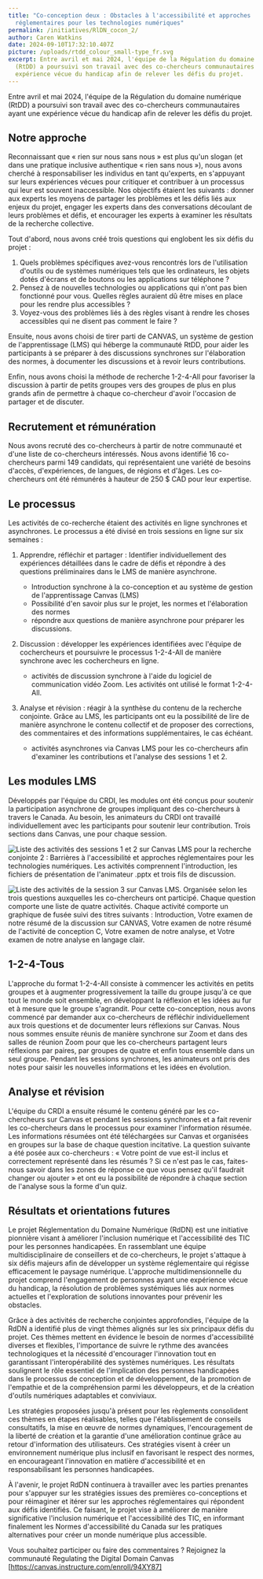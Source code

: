 ```yaml
---
title: "Co-conception deux : Obstacles à l'accessibilité et approches
  réglementaires pour les technologies numériques"
permalink: /initiatives/RlDN_cocon_2/
author: Caren Watkins
date: 2024-09-10T17:32:10.407Z
picture: /uploads/rtdd_colour_small-type_fr.svg
excerpt: Entre avril et mai 2024, l'équipe de la Régulation du domaine numérique
  (RtDD) a poursuivi son travail avec des co-chercheurs communautaires ayant une
  expérience vécue du handicap afin de relever les défis du projet.
---
```

Entre avril et mai 2024, l'équipe de la Régulation du domaine numérique (RtDD) a poursuivi son travail avec des co-chercheurs communautaires ayant une expérience vécue du handicap afin de relever les défis du projet. 

## Notre approche

Reconnaissant que « rien sur nous sans nous » est plus qu'un slogan (et dans une pratique inclusive authentique « rien sans nous »), nous avons cherché à responsabiliser les individus en tant qu'experts, en s'appuyant sur leurs expériences vécues pour critiquer et contribuer à un processus qui leur est souvent inaccessible. Nos objectifs étaient les suivants : donner aux experts les moyens de partager les problèmes et les défis liés aux enjeux du projet, engager les experts dans des conversations découlant de leurs problèmes et défis, et encourager les experts à examiner les résultats de la recherche collective. 

Tout d'abord, nous avons créé trois questions qui englobent les six défis du projet : 

1. Quels problèmes spécifiques avez-vous rencontrés lors de l'utilisation d'outils ou de systèmes numériques tels que les ordinateurs, les objets dotés d'écrans et de boutons ou les applications sur téléphone ?
2. Pensez à de nouvelles technologies ou applications qui n'ont pas bien fonctionné pour vous. Quelles règles auraient dû être mises en place pour les rendre plus accessibles ?
3. Voyez-vous des problèmes liés à des règles visant à rendre les choses accessibles qui ne disent pas comment le faire ?

Ensuite, nous avons choisi de tirer parti de CANVAS, un système de gestion de l'apprentissage (LMS) qui héberge la communauté RtDD, pour aider les participants à se préparer à des discussions synchrones sur l'élaboration des normes, à documenter les discussions et à revoir leurs contributions.

Enfin, nous avons choisi la méthode de recherche 1-2-4-All pour favoriser la discussion à partir de petits groupes vers des groupes de plus en plus grands afin de permettre à chaque co-chercheur d'avoir l'occasion de partager et de discuter. 

## Recrutement et rémunération

Nous avons recruté des co-chercheurs à partir de notre communauté et d'une liste de co-chercheurs intéressés. Nous avons identifié 16 co-chercheurs parmi 149 candidats, qui représentaient une variété de besoins d'accès, d'expériences, de langues, de régions et d'âges. Les co-chercheurs ont été rémunérés à hauteur de 250 $ CAD pour leur expertise.

## Le processus

Les activités de co-recherche étaient des activités en ligne synchrones et asynchrones. Le processus a été divisé en trois sessions en ligne sur six semaines :

1. Apprendre, réfléchir et partager : Identifier individuellement des expériences détaillées dans le cadre de défis et répondre à des questions préliminaires dans le LMS de manière asynchrone. 

   * Introduction synchrone à la co-conception et au système de gestion de l'apprentissage Canvas (LMS) 
   * Possibilité d'en savoir plus sur le projet, les normes et l'élaboration des normes 
   * répondre aux questions de manière asynchrone pour préparer les discussions.
2. Discussion : développer les expériences identifiées avec l'équipe de cochercheurs et poursuivre le processus 1-2-4-All de manière synchrone avec les cochercheurs en ligne. 

   * activités de discussion synchrone à l'aide du logiciel de communication vidéo Zoom. Les activités ont utilisé le format 1-2-4-All.
3. Analyse et révision : réagir à la synthèse du contenu de la recherche conjointe. Grâce au LMS, les participants ont eu la possibilité de lire de manière asynchrone le contenu collectif et de proposer des corrections, des commentaires et des informations supplémentaires, le cas échéant.

   * activités asynchrones via Canvas LMS pour les co-chercheurs afin d'examiner les contributions et l'analyse des sessions 1 et 2.

## Les modules LMS

Développés par l'équipe du CRDI, les modules ont été conçus pour soutenir la participation asynchrone de groupes impliquant des co-chercheurs à travers le Canada. Au besoin, les animateurs du CRDI ont travaillé individuellement avec les participants pour soutenir leur contribution. Trois sections dans Canvas, une pour chaque session. 

![Liste des activités des sessions 1 et 2 sur Canvas LMS pour la recherche conjointe 2 : Barrières à l'accessibilité et approches réglementaires pour les technologies numériques. Les activités comprennent l'introduction, les fichiers de présentation de l'animateur .pptx et trois fils de discussion.](/uploads/lms_canvas_rtdd-module-session-1-2.png)

![Liste des activités de la session 3 sur Canvas LMS. Organisée selon les trois questions auxquelles les co-chercheurs ont participé. Chaque question comporte une liste de quatre activités. Chaque activité comporte un graphique de fusée suivi des titres suivants : Introduction, Votre examen de notre résumé de la discussion sur CANVAS, Votre examen de notre résumé de l'activité de conception C, Votre examen de notre analyse, et Votre examen de notre analyse en langage clair.](/uploads/lms_canvas_rtdd-module-session-3.png)

## 1-2-4-Tous

L'approche du format 1-2-4-All consiste à commencer les activités en petits groupes et à augmenter progressivement la taille du groupe jusqu'à ce que tout le monde soit ensemble, en développant la réflexion et les idées au fur et à mesure que le groupe s'agrandit. Pour cette co-conception, nous avons commencé par demander aux co-chercheurs de réfléchir individuellement aux trois questions et de documenter leurs réflexions sur Canvas. Nous nous sommes ensuite réunis de manière synchrone sur Zoom et dans des salles de réunion Zoom pour que les co-chercheurs partagent leurs réflexions par paires, par groupes de quatre et enfin tous ensemble dans un seul groupe. Pendant les sessions synchrones, les animateurs ont pris des notes pour saisir les nouvelles informations et les idées en évolution. 

## Analyse et révision

L'équipe du CRDI a ensuite résumé le contenu généré par les co-chercheurs sur Canvas et pendant les sessions synchrones et a fait revenir les co-chercheurs dans le processus pour examiner l'information résumée. Les informations résumées ont été téléchargées sur Canvas et organisées en groupes sur la base de chaque question incitative. La question suivante a été posée aux co-chercheurs : « Votre point de vue est-il inclus et correctement représenté dans les résumés ? Si ce n'est pas le cas, faites-nous savoir dans les zones de réponse ce que vous pensez qu'il faudrait changer ou ajouter » et ont eu la possibilité de répondre à chaque section de l'analyse sous la forme d'un quiz.

## Résultats et orientations futures

Le projet Réglementation du Domaine Numérique (RdDN) est une initiative pionnière visant à améliorer l'inclusion numérique et l'accessibilité des TIC pour les personnes handicapées. En rassemblant une équipe multidisciplinaire de conseillers et de co-chercheurs, le projet s'attaque à six défis majeurs afin de développer un système réglementaire qui régisse efficacement le paysage numérique. L'approche multidimensionnelle du projet comprend l'engagement de personnes ayant une expérience vécue du handicap, la résolution de problèmes systémiques liés aux normes actuelles et l'exploration de solutions innovantes pour prévenir les obstacles.

Grâce à des activités de recherche conjointes approfondies, l'équipe de la RdDN a identifié plus de vingt thèmes alignés sur les six principaux défis du projet. Ces thèmes mettent en évidence le besoin de normes d'accessibilité diverses et flexibles, l'importance de suivre le rythme des avancées technologiques et la nécessité d'encourager l'innovation tout en garantissant l'interopérabilité des systèmes numériques. Les résultats soulignent le rôle essentiel de l'implication des personnes handicapées dans le processus de conception et de développement, de la promotion de l'empathie et de la compréhension parmi les développeurs, et de la création d'outils numériques adaptables et conviviaux.

Les stratégies proposées jusqu'à présent pour les règlements consolident ces thèmes en étapes réalisables, telles que l'établissement de conseils consultatifs, la mise en œuvre de normes dynamiques, l'encouragement de la liberté de création et la garantie d'une amélioration continue grâce au retour d'information des utilisateurs. Ces stratégies visent à créer un environnement numérique plus inclusif en favorisant le respect des normes, en encourageant l'innovation en matière d'accessibilité et en responsabilisant les personnes handicapées.

À l'avenir, le projet RdDN continuera à travailler avec les parties prenantes pour s'appuyer sur les stratégies issues des premières co-conceptions et pour réimaginer et itérer sur les approches réglementaires qui répondent aux défis identifiés. Ce faisant, le projet vise à améliorer de manière significative l'inclusion numérique et l'accessibilité des TIC, en informant finalement les Normes d'accessibilité du Canada sur les pratiques alternatives pour créer un monde numérique plus accessible.

Vous souhaitez participer ou faire des commentaires ? Rejoignez la communauté Regulating the Digital Domain Canvas \[https://canvas.instructure.com/enroll/94XY87]
